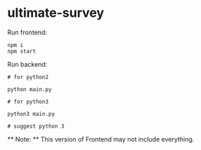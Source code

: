 # ultimate-survey

Run frontend:
```
npm i
npm start
```

Run backend:
```
# for python2

python main.py

# for python3

python3 main.py

# suggest python 3
```

** Note: **
This version of Frontend may not include everything.
